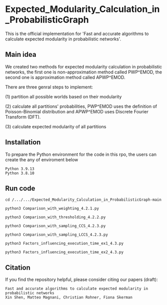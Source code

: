 # Expected_Modularity_Calculation_in_ProbabilisticGraph

This is the official implementation for 'Fast and accurate algorithms to calculate expected modularity in probabilistic networks'.

## Main idea

We created two methods for expected modularity calculation in probabilistic networks, the first one is non-approximation method called PWP^EMOD, the second one is approximation method called APWP^EMOD.

There are three genral steps to implement:

(1) partition all possible worlds based on their modularity 

(2) calculate all partitions' probabilities, PWP^EMOD uses the definition of Poisson-Binomial distribution and APWP^EMOD uses Discrete Fourier Transform (DFT).

(3) calculate expected modularity of all partitions

## Installation

To prepare the Python environment for the code in this rpo, the users can create the any of enviroment below

```
Python 3.9.13
Python 3.8.10
```
## Run code
```
cd /.../.../Expected_Modularity_Calculation_in_ProbabilisticGraph-main

python3 Comparison_with_weighting_4.2.1.py

python3 Comparison_with_thresholding_4.2.2.py

python3 Comparison_with_sampling_CCS_4.2.3.py

python3 Comparison_with_sampling_LCCS_4.2.3.py

python3 Factors_influencing_execution_time_ex1_4.3.py

python3 Factors_influencing_execution_time_ex2_4.3.py

```
## Citation

If you find the repository helpful, please consider citing our papers (draft):

```
Fast and accurate algorithms to calculate expected modularity in probabilistic networks
Xin Shen, Matteo Magnani, Christian Rohner, Fiona Skerman
```



